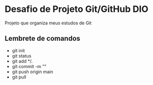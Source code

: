 # Desafio de Projeto Git/GitHub DIO 

Projeto que organiza meus estudos de Git

## Lembrete de comandos

- git init
- git status
- git add */.
- git commit -m ""
- git push origin main
- git pull 


